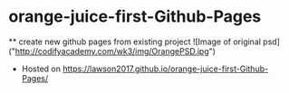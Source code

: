 # orange-juice-first-Github-Pages
** create new github pages from existing project
![Image of original psd]
("http://codifyacademy.com/wk3/img/OrangePSD.jpg")
* Hosted on https://lawson2017.github.io/orange-juice-first-Github-Pages/
